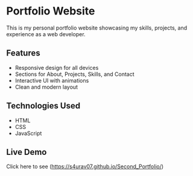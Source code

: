 # Portfolio Website

This is my personal portfolio website showcasing my skills, projects, and experience as a web developer.

## Features
- Responsive design for all devices
- Sections for About, Projects, Skills, and Contact
- Interactive UI with animations
- Clean and modern layout

## Technologies Used
- HTML
- CSS
- JavaScript


## Live Demo
Click here to see (https://s4urav07.github.io/Second_Portfolio/)




